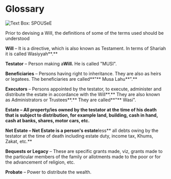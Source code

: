 Glossary
========

![Text Box:
SPOUSeE](http://alhassanain.org/english/books/0786-guide_to_writing_an_islamic_will/images/image001.gif)

Prior to devising a Will, the definitions of some of the terms used
should be understood

**Will** – It is a directive, which is also known as Testament. In terms
of Shariah it is called Wasiyyah**.**

**Testator** – Person making a**Will.** He is called "MUSI".

**Beneficiaries** – Persons having right to inheritance. They are also
as heirs or legatees. The beneficiaries are called**"** Musa Lahu**".**

**Executors** – Persons appointed by the testator, to execute,
administer and distribute the estate in accordance with the Will**.**
They are also known as Administrators or Trustees**.** They are
called**"** Wasi".

**Estate – All property/ies owned by the testator at the time of his
death that is subject to distribution, for example land, building, cash
in hand, cash at banks, shares, motor cars, etc.**

**Net Estate – Net Estate is a person's estate**less** all debts owing
by the testator at the time of death including estate duty, income tax,
Khums, Zakat, etc.**

**Bequests or Legacy** – These are specific grants made, viz, grants
made to the particular members of the family or allotments made to the
poor or for the advancement of religion, etc.

**Probate** – Power to distribute the wealth.


